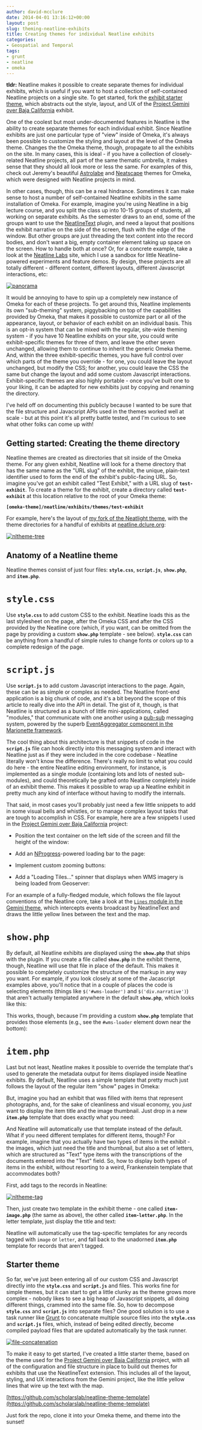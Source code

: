 ```yaml
---
author: david-mcclure
date: 2014-04-01 13:16:12+00:00
layout: post
slug: theming-neatline-exhibits
title: Creating themes for individual Neatline exhibits
categories:
- Geospatial and Temporal
tags:
- grunt
- neatline
- omeka
---
```


**tldr:** Neatline makes it possible to create separate themes for individual exhibits, which is useful if you want to host a collection of self-contained Neatline projects on a single site. To get started, fork the [exhibit starter theme](https://github.com/scholarslab/neatline-theme-template), which abstracts out the style, layout, and UX of the [Project Gemini over Baja California](http://dclure.org/logs/project-gemini-over-baja-california/) exhibit.

One of the coolest but most under-documented features in Neatline is the ability to create separate themes for each individual exhibit. Since Neatline exhibits are just one particular type of "view" inside of Omeka, it's always been possible to customize the styling and layout at the level of the Omeka theme. Changes the the Omeka theme, though, propagate to all the exhibits on the site. In many cases, this is ideal - if you have a collection of closely-related Neatline projects, all part of the same thematic umbrella, it makes sense that they should all look more or less the same. For examples of this, check out Jeremy's beautiful [Astrolabe](https://github.com/scholarslab/astrolabe) and [Neatscape](https://github.com/scholarslab/neatscape) themes for Omeka, which were designed with Neatline projects in mind.

In other cases, though, this can be a real hindrance. Sometimes it can make sense to host a number of self-contained Neatline exhibits in the same installation of Omeka. For example, imagine you're using Neatline in a big lecture course, and you split the class up into 10-15 groups of students, all working on separate exhibits. As the semester draws to an end, some of the groups want to use the [NeatlineText](http://www.scholarslab.org/announcements/neatline-text/) plugin, and need a layout that positions the exhibit narrative on the side of the screen, flush with the edge of the window. But other groups are just threading the text content into the record bodies, and don't want a big, empty container element taking up space on the screen. How to handle both at once? Or, for a concrete example, take a look at the [Neatline Labs](http://neatline.dclure.org/) site, which I use a sandbox for little Neatline-powered experiments and feature demos. By design, these projects are all totally different - different content, different layouts, different Javascript interactions, etc:

[![panorama](http://www.scholarslab.org/wp-content/uploads/2014/03/panorama-1024x88.jpg)](http://www.scholarslab.org/wp-content/uploads/2014/03/panorama.jpg)

It would be annoying to have to spin up a completely new instance of Omeka for each of these projects. To get around this, Neatline implements its own "sub-theming" system, piggybacking on top of the capabilities provided by Omeka, that makes it possible to customize part or all of the appearance, layout, or behavior of each exhibit on an individual basis. This is an opt-in system that can be mixed with the regular, site-wide theming system - if you have 10 Neatline exhibits on your site, you could write exhibit-specific themes for three of them, and leave the other seven unchanged, allowing them to continue to inherit the generic Omeka theme. And, within the three exhibit-specific themes, you have full control over which parts of the theme you override - for one, you could leave the layout unchanged, but modify the CSS; for another, you could leave the CSS the same but change the layout and add some custom Javascript interactions. Exhibit-specific themes are also highly portable - once you've built one to your liking, it can be adapted for new exhibits just by copying and renaming the directory.

I've held off on documenting this publicly because I wanted to be sure that the file structure and Javacsript APIs used in the themes worked well at scale - but at this point it's all pretty battle tested, and I'm curious to see what other folks can come up with!



## Getting started: Creating the theme directory



Neatline themes are created as directories that sit inside of the Omeka theme. For any given exhibit, Neatline will look for a theme directory that has the same name as the "URL slug" of the exhibit, the unique, plain-text identifier used to form the end of the exhibit's public-facing URL. So, imagine you've got an exhibit called "Test Exhibit," with a URL slug of **`test-exhibit`**. To create a theme for the exhibit, create a directory called **`test-exhibit`** at this location relative to the root of your Omeka theme:

**`[omeka-theme]/neatline/exhibits/themes/test-exhibit`**

For example, here's the layout of [my fork of the Neatlight theme](https://github.com/davidmcclure/neatlight), with the theme directories for a handful of exhibits at [neatline.dclure.org](http://neatline.dclure.org/):

[![nltheme-tree](http://www.scholarslab.org/wp-content/uploads/2014/03/nltheme-tree.jpg)](http://www.scholarslab.org/wp-content/uploads/2014/03/nltheme-tree.jpg)



## Anatomy of a Neatline theme



Neatline themes consist of just four files: **`style.css`**, **`script.js`**, **`show.php`**, and **`item.php`**.



# `style.css`



Use **`style.css`** to add custom CSS to the exhibit. Neatline loads this as the last stylesheet on the page, after the Omeka CSS and after the CSS provided by the Neatline core (which, if you want, can be omitted from the page by providing a custom **`show.php`** template - see below). **`style.css`** can be anything from a handful of simple rules to change fonts or colors up to a complete redesign of the page.



# `script.js`



Use **`script.js`** to add custom Javascript interactions to the page. Again, these can be as simple or complex as needed. The Neatline front-end application is a big chunk of code, and it's a bit beyond the scope of this article to really dive into the API in detail. The gist of it, though, is that Neatline is structured as a bunch of little mini-applications, called "modules," that communicate with one another using a [pub-sub](http://en.wikipedia.org/wiki/Publish%E2%80%93subscribe_pattern) messaging system, powered by the superb [EventAggregator component in the Marionette framework](https://github.com/marionettejs/backbone.wreqr#event-aggregator).

The cool thing about this architecture is that snippets of code in the **`script.js`** file can hook directly into this messaging system and interact with Neatline just as if they were included in the core codebase - Neatline literally won't know the difference. There's really no limit to what you could do here - the entire Neatline editing environment, for instance, is implemented as a single module (containing lots and lots of nested sub-modules), and could theoretically be grafted onto Neatline completely inside of an exhibit theme. This makes it possible to wrap up a Neatline exhibit in pretty much any kind of interface without having to modify the internals.

That said, in most cases you'll probably just need a few little snippets to add in some visual bells and whistles, or to manage complex layout tasks that are tough to accomplish in CSS. For example, here are a few snippets I used in the [Project Gemini over Baja California](http://dclure.org/logs/project-gemini-over-baja-california/) project:





  * Position the text container on the left side of the screen and fill the height of the window:





  * Add an [NProgress](http://ricostacruz.com/nprogress/)-powered loading bar to the page:





  * Implement custom zooming buttons:





  * Add a "Loading Tiles..." spinner that displays when WMS imagery is being loaded from Geoserver:





For an example of a fully-fledged module, which follows the file layout conventions of the Neatline core, take a look at the [`Lines` module in the Gemini theme](https://github.com/davidmcclure/neatlight/tree/master/neatline/exhibits/themes/gemini-over-baja-california/assets/javascripts/lines), which intercepts events broadcast by NeatlineText and draws the little yellow lines between the text and the map.



# `show.php`



By default, all Neatline exhibits are displayed using the **`show.php`** that ships with the plugin. If you create a file called **`show.php`** in the exhibit theme, though, Neatline will use that file in place of the default. This makes it possible to completely customize the structure of the markup in any way you want. For example, if you look closely at some of the Jacascript examples above, you'll notice that in a couple of places the code is selecting elements (things like `$('#wms-loader')` and `$('div.narrative')`) that aren't actually templated anywhere in the default **`show.php`**, which looks like this:



This works, though, because I'm providing a custom **`show.php`** template that provides those elements (e.g., see the `#wms-loader` element down near the bottom):





# `item.php`



Last but not least, Neatline makes it possible to override the template that's used to generate the metadata output for items displayed inside Neatline exhibits. By default, Neatline uses a simple template that pretty much just follows the layout of the regular item "show" pages in Omeka:



But, imagine you had an exhibit that was filled with items that represent photographs, and, for the sake of cleanliness and visual economy, you _just_ want to display the item title and the image thumbnail. Just drop in a new **`item.php`** template that does exactly what you need:



And Neatline will automatically use that template instead of the default. What if you need different templates for different items, though? For example, imagine that you actually have two types of items in the exhibit - the images, which just need the title and thumbnail, but also a set of letters, which are structured as "Text" type items with the transcriptions of the documents entered into the "Text" field. So, how to display both types of items in the exhibit, without resorting to a weird, Frankenstein template that accommodates both?

First, add tags to the records in Neatline:

[![nltheme-tag](http://www.scholarslab.org/wp-content/uploads/2014/03/nltheme-tag-300x214.jpg)](http://www.scholarslab.org/wp-content/uploads/2014/03/nltheme-tag.jpg)

Then, just create two template in the exhibit theme - one called **`item-image.php`** (the same as above), the other called **`item-letter.php`**. In the letter template, just display the title and text:



Neatline will automatically use the tag-specific templates for any records tagged with `image` or `letter`, and fall back to the unadorned **`item.php`** template for records that aren't tagged.



## Starter theme



So far, we've just been entering all of our custom CSS and Javascript directly into the **`style.css`** and **`script.js`** and  files. This works fine for simple themes, but it can start to get a little clunky as the theme grows more complex - nobody likes to see a big heap of Javascript snippets, all doing different things, crammed into the same file. So, how to decompose **`style.css`** and **`script.js`** into separate files? One good solution is to use a task runner like [Grunt](http://gruntjs.com/) to concatenate multiple source files into the **`style.css`** and **`script.js`** files, which, instead of being edited directly, become compiled payload files that are updated automatically by the task runner.

[![file-concatenation](http://www.scholarslab.org/wp-content/uploads/2014/03/file-concatenation.jpg)](http://www.scholarslab.org/wp-content/uploads/2014/03/file-concatenation.jpg)

To make it easy to get started, I've created a little starter theme, based on the theme used for the [Project Gemini over Baja California](http://dclure.org/logs/project-gemini-over-baja-california/) project, with all of the configuration and file structure in place to build out themes for exhibits that use the NeatlineText extension. This includes all of the layout, styling, and UX interactions from the Gemini project, like the little yellow lines that wire up the text with the map.

[https://github.com/scholarslab/neatline-theme-template](https://github.com/scholarslab/neatline-theme-template)

Just fork the repo, clone it into your Omeka theme, and theme into the sunset!
